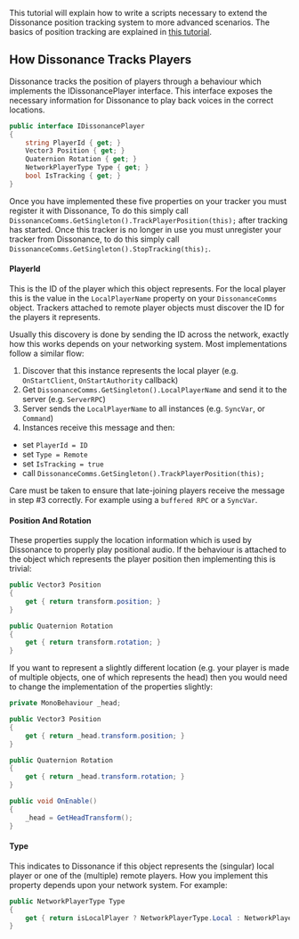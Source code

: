 This tutorial will explain how to write a scripts necessary to extend the Dissonance position tracking system to more advanced scenarios. The basics of position tracking are explained in [this tutorial](Position-Tracking.md).

## How Dissonance Tracks Players

Dissonance tracks the position of players through a behaviour which implements the IDissonancePlayer interface. This interface exposes the necessary information for Dissonance to play back voices in the correct locations.

```csharp
public interface IDissonancePlayer
{
    string PlayerId { get; }
    Vector3 Position { get; }
    Quaternion Rotation { get; }
    NetworkPlayerType Type { get; }
    bool IsTracking { get; }
}
```

Once you have implemented these five properties on your tracker you must register it with Dissonance, To do this simply call `DissonanceComms.GetSingleton().TrackPlayerPosition(this);` after tracking has started. Once this tracker is no longer in use you must unregister your tracker from Dissonance, to do this simply call `DissonanceComms.GetSingleton().StopTracking(this);`.

#### PlayerId

This is the ID of the player which this object represents. For the local player this is the value in the `LocalPlayerName` property on your `DissonanceComms` object. Trackers attached to remote player objects must discover the ID for the players it represents.

Usually this discovery is done by sending the ID across the network, exactly how this works depends on your networking system. Most implementations follow a similar flow:

1. Discover that this instance represents the local player (e.g. `OnStartClient`, `OnStartAuthority` callback)
2. Get `DissonanceComms.GetSingleton().LocalPlayerName` and send it to the server (e.g. `ServerRPC`)
3. Server sends the `LocalPlayerName` to all instances (e.g. `SyncVar`, or `Command`)
4. Instances receive this message and then:
  - set `PlayerId = ID`
  - set `Type = Remote`
  - set `IsTracking = true`
  - call `DissonanceComms.GetSingleton().TrackPlayerPosition(this);`

Care must be taken to ensure that late-joining players receive the message in step #3 correctly. For example using a `buffered RPC` or a `SyncVar`.

#### Position And Rotation

These properties supply the location information which is used by Dissonance to properly play positional audio. If the behaviour is attached to the object which represents the player position then implementing this is trivial:

```csharp
public Vector3 Position
{
    get { return transform.position; }
}

public Quaternion Rotation
{
    get { return transform.rotation; }
}
```

If you want to represent a slightly different location (e.g. your player is made of multiple objects, one of which represents the head) then you would need to change the implementation of the properties slightly:

```csharp
private MonoBehaviour _head;

public Vector3 Position
{
    get { return _head.transform.position; }
}

public Quaternion Rotation
{
    get { return _head.transform.rotation; }
}

public void OnEnable()
{
    _head = GetHeadTransform();
}
```

#### Type

This indicates to Dissonance if this object represents the (singular) local player or one of the (multiple) remote players. How you implement this property depends upon your network system. For example:

```csharp
public NetworkPlayerType Type
{
    get { return isLocalPlayer ? NetworkPlayerType.Local : NetworkPlayerType.Remote; }
}
```